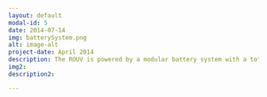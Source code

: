 ```yaml
---
layout: default
modal-id: 5
date: 2014-07-14
img: batterySystem.png
alt: image-alt
project-date: April 2014
description: The ROUV is powered by a modular battery system with a total capacity of 10Ah (48V). The maximum current is around 20A. The charging unit is also integrated directly into the battery system.
img2: 
description2:

---
```


